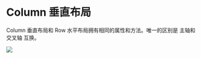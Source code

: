 # Column 垂直布局

Column 垂直布局和 Row 水平布局拥有相同的属性和方法。唯一的区别是 主轴和交叉轴 互换。

![](https://cdn.nlark.com/yuque/0/2019/webp/291118/1568887274469-f72c5160-21e6-4cc4-a2eb-cb4983fdd2c8.webp#align=left&display=inline&height=422&originHeight=422&originWidth=804&status=done&width=804)
